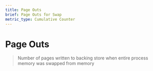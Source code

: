 ```yaml
---
title: Page Outs
brief: Page Outs for Swap
metric_type: Cumulative Counter
---
```

# Page Outs

> Number of pages written to backing store when entire process memory was swapped from memory
